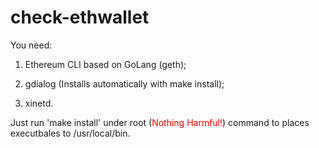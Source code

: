 # check-ethwallet
You need: 

1. Ethereum CLI based on GoLang (geth);

2. gdialog (Installs automatically with make install);

3. xinetd.

Just run 'make install' under root (<font color="red">Nothing Harmful!</font>) command to places executbales to /usr/local/bin.
